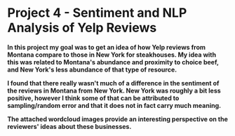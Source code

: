# Project 4 - Sentiment and NLP Analysis of Yelp Reviews
<p><b> In this project my goal was to get an idea of how Yelp reviews from
Montana compare to those in New York for steakhouses. My idea with this was related to
Montana's abundance and proximity to choice beef, and New York's less abundance of that
type of resource. <b></p>
<p> I found that there really wasn't much of a difference in the sentiment of the reviews in
Montana from New York. New York was roughly a bit less positive, however I think some of that
can be attributed to sampling/random error and that it does not in fact carry much meaning.</p>

<p>The attached wordcloud images provide an interesting perspective on the reviewers' ideas about
these businesses.</p>